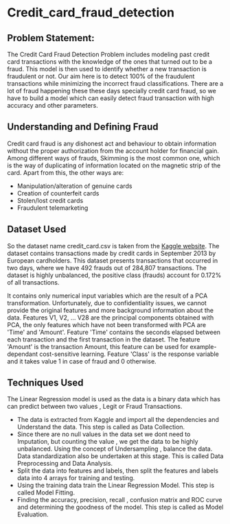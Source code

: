 # Credit_card_fraud_detection

## Problem Statement:
The Credit Card Fraud Detection Problem includes modeling past credit card transactions with the knowledge of the ones that turned out to be a fraud. This model is then used to identify whether a new transaction is fraudulent or not. Our aim here is to detect 100% of the fraudulent transactions while minimizing the incorrect fraud classifications. 
There are a lot of fraud happening these these days specially credit card fraud, so we have to build a model which can easily detect fraud transaction with high accuracy and other parameters.

## Understanding and Defining Fraud
Credit card fraud is any dishonest act and behaviour to obtain information without the proper authorization from the account holder for financial gain. Among different ways of frauds, Skimming is the most common one, which is the way of duplicating of information located on the magnetic strip of the card. Apart from this, the other ways are:

* Manipulation/alteration of genuine cards
* Creation of counterfeit cards
* Stolen/lost credit cards
* Fraudulent telemarketing

## Dataset Used
So the dataset name credit_card.csv is taken from the [Kaggle website](https://www.kaggle.com/datasets/mlg-ulb/creditcardfraud). The dataset contains transactions made by credit cards in September 2013 by European cardholders.
This dataset presents transactions that occurred in two days, where we have 492 frauds out of 284,807 transactions. The dataset is highly unbalanced, the positive class (frauds) account for 0.172% of all transactions.

It contains only numerical input variables which are the result of a PCA transformation. Unfortunately, due to confidentiality issues, we cannot provide the original features and more background information about the data. Features V1, V2, … V28 are the principal components obtained with PCA, the only features which have not been transformed with PCA are 'Time' and 'Amount'. Feature 'Time' contains the seconds elapsed between each transaction and the first transaction in the dataset. The feature 'Amount' is the transaction Amount, this feature can be used for example-dependant cost-sensitive learning. Feature 'Class' is the response variable and it takes value 1 in case of fraud and 0 otherwise.

## Techniques Used
The Linear Regression model is used as the data is a binary data which has can predict between two values , Legit or Fraud Transactions. 
* The data is extracted from Kaggle and import all the dependencies and Understand the data. This step is called as Data Collection.
* Since there are no null values in the data set we dont need to Imputation, but counting the value , we get the data to be highly unbalanced. Using the concept of Undersampling , balance the data. Data standardization also be undertaken at this stage. This is called Data Preprocessing and Data Analysis.
* Split the data into features and labels, then split the features and labels data into 4 arrays for training and testing.
* Using the training data train the Linear Regression Model. This step is called Model Fitting.
* Finding the accuracy, precision, recall , confusion matrix and ROC curve and determining the goodness of the model. This step is called as Model Evaluation.

